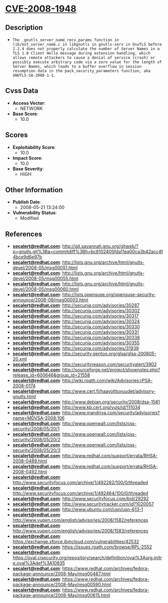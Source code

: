 
# [CVE-2008-1948](https://cve.mitre.org/cgi-bin/cvename.cgi?name=CVE-2008-1948)

## Description

- `The _gnutls_server_name_recv_params function in lib/ext_server_name.c in libgnutls in gnutls-serv in GnuTLS before 2.2.4 does not properly calculate the number of Server Names in a TLS 1.0 Client Hello message during extension handling, which allows remote attackers to cause a denial of service (crash) or possibly execute arbitrary code via a zero value for the length of Server Names, which leads to a buffer overflow in session resumption data in the pack_security_parameters function, aka GNUTLS-SA-2008-1-1.`

## Cvss Data

- **Access Vector**:
  - NETWORK
- **Base Score**:
  - 10.0

## Scores

- **Exploitability Score**:
  - 10.0
- **Impact Score**:
  - 10.0
- **Base Severity**:
  - HIGH

## Other Information

- **Publish Date**:
  - 2008-05-21 13:24:00
- **Vulnerability Status**:
  - Modified

## References

- **secalert@redhat.com**: http://git.savannah.gnu.org/gitweb/?p=gnutls.git%3Ba=commitdiff%3Bh=bc8102405fda11ea00ca3b42acc4f4bce9d6e97b
- **secalert@redhat.com**: http://lists.gnu.org/archive/html/gnutls-devel/2008-05/msg00051.html
- **secalert@redhat.com**: http://lists.gnu.org/archive/html/gnutls-devel/2008-05/msg00055.html
- **secalert@redhat.com**: http://lists.gnu.org/archive/html/gnutls-devel/2008-05/msg00060.html
- **secalert@redhat.com**: http://lists.opensuse.org/opensuse-security-announce/2008-09/msg00003.html
- **secalert@redhat.com**: http://secunia.com/advisories/30287
- **secalert@redhat.com**: http://secunia.com/advisories/30302
- **secalert@redhat.com**: http://secunia.com/advisories/30317
- **secalert@redhat.com**: http://secunia.com/advisories/30324
- **secalert@redhat.com**: http://secunia.com/advisories/30330
- **secalert@redhat.com**: http://secunia.com/advisories/30331
- **secalert@redhat.com**: http://secunia.com/advisories/30338
- **secalert@redhat.com**: http://secunia.com/advisories/30355
- **secalert@redhat.com**: http://secunia.com/advisories/31939
- **secalert@redhat.com**: http://security.gentoo.org/glsa/glsa-200805-20.xml
- **secalert@redhat.com**: http://securityreason.com/securityalert/3902
- **secalert@redhat.com**: http://sourceforge.net/project/shownotes.php?release_id=600646&group_id=21558
- **secalert@redhat.com**: http://wiki.rpath.com/wiki/Advisories:rPSA-2008-0174
- **secalert@redhat.com**: http://www.cert.fi/haavoittuvuudet/advisory-gnutls.html
- **secalert@redhat.com**: http://www.debian.org/security/2008/dsa-1581
- **secalert@redhat.com**: http://www.kb.cert.org/vuls/id/111034
- **secalert@redhat.com**: http://www.mandriva.com/security/advisories?name=MDVSA-2008:106
- **secalert@redhat.com**: http://www.openwall.com/lists/oss-security/2008/05/20/1
- **secalert@redhat.com**: http://www.openwall.com/lists/oss-security/2008/05/20/2
- **secalert@redhat.com**: http://www.openwall.com/lists/oss-security/2008/05/20/3
- **secalert@redhat.com**: http://www.redhat.com/support/errata/RHSA-2008-0489.html
- **secalert@redhat.com**: http://www.redhat.com/support/errata/RHSA-2008-0492.html
- **secalert@redhat.com**: http://www.securityfocus.com/archive/1/492282/100/0/threaded
- **secalert@redhat.com**: http://www.securityfocus.com/archive/1/492464/100/0/threaded
- **secalert@redhat.com**: http://www.securityfocus.com/bid/29292
- **secalert@redhat.com**: http://www.securitytracker.com/id?1020057
- **secalert@redhat.com**: http://www.ubuntu.com/usn/usn-613-1
- **secalert@redhat.com**: http://www.vupen.com/english/advisories/2008/1582/references
- **secalert@redhat.com**: http://www.vupen.com/english/advisories/2008/1583/references
- **secalert@redhat.com**: https://exchange.xforce.ibmcloud.com/vulnerabilities/42532
- **secalert@redhat.com**: https://issues.rpath.com/browse/RPL-2552
- **secalert@redhat.com**: https://oval.cisecurity.org/repository/search/definition/oval%3Aorg.mitre.oval%3Adef%3A10935
- **secalert@redhat.com**: https://www.redhat.com/archives/fedora-package-announce/2008-May/msg00487.html
- **secalert@redhat.com**: https://www.redhat.com/archives/fedora-package-announce/2008-May/msg00590.html
- **secalert@redhat.com**: https://www.redhat.com/archives/fedora-package-announce/2008-May/msg00615.html
